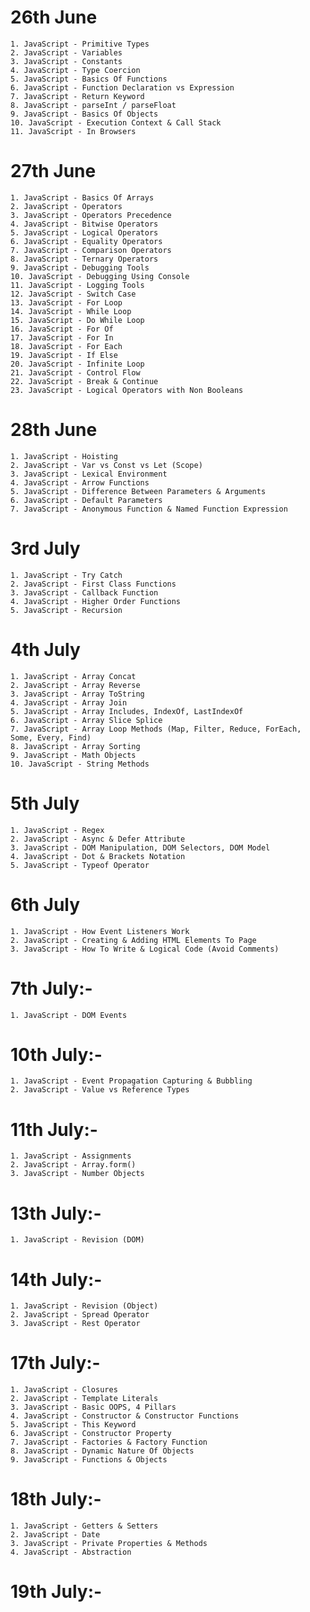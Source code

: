 # 26th June
	1. JavaScript - Primitive Types
	2. JavaScript - Variables
	3. JavaScript - Constants
	4. JavaScript - Type Coercion
	5. JavaScript - Basics Of Functions
	6. JavaScript - Function Declaration vs Expression
	7. JavaScript - Return Keyword
	8. JavaScript - parseInt / parseFloat
	9. JavaScript - Basics Of Objects
	10. JavaScript - Execution Context & Call Stack
	11. JavaScript - In Browsers


# 27th June
	1. JavaScript - Basics Of Arrays
	2. JavaScript - Operators
	3. JavaScript - Operators Precedence
	4. JavaScript - Bitwise Operators
	5. JavaScript - Logical Operators
	6. JavaScript - Equality Operators
	7. JavaScript - Comparison Operators
	8. JavaScript - Ternary Operators
	9. JavaScript - Debugging Tools
	10. JavaScript - Debugging Using Console
	11. JavaScript - Logging Tools
	12. JavaScript - Switch Case
	13. JavaScript - For Loop
	14. JavaScript - While Loop
	15. JavaScript - Do While Loop
	16. JavaScript - For Of
	17. JavaScript - For In
	18. JavaScript - For Each
	19. JavaScript - If Else
	20. JavaScript - Infinite Loop
	21. JavaScript - Control Flow
	22. JavaScript - Break & Continue
	23. JavaScript - Logical Operators with Non Booleans


# 28th June
	1. JavaScript - Hoisting
	2. JavaScript - Var vs Const vs Let (Scope)
	3. JavaScript - Lexical Environment
	4. JavaScript - Arrow Functions
	5. JavaScript - Difference Between Parameters & Arguments
	6. JavaScript - Default Parameters
	7. JavaScript - Anonymous Function & Named Function Expression


# 3rd July
	1. JavaScript - Try Catch
	2. JavaScript - First Class Functions
	3. JavaScript - Callback Function
	4. JavaScript - Higher Order Functions
	5. JavaScript - Recursion


# 4th July
	1. JavaScript - Array Concat
	2. JavaScript - Array Reverse
	3. JavaScript - Array ToString
	4. JavaScript - Array Join
	5. JavaScript - Array Includes, IndexOf, LastIndexOf
	6. JavaScript - Array Slice Splice
	7. JavaScript - Array Loop Methods (Map, Filter, Reduce, ForEach, Some, Every, Find)
	8. JavaScript - Array Sorting
	9. JavaScript - Math Objects
	10. JavaScript - String Methods


# 5th July
	1. JavaScript - Regex
	2. JavaScript - Async & Defer Attribute
	3. JavaScript - DOM Manipulation, DOM Selectors, DOM Model
	4. JavaScript - Dot & Brackets Notation
	5. JavaScript - Typeof Operator


# 6th July
	1. JavaScript - How Event Listeners Work
	2. JavaScript - Creating & Adding HTML Elements To Page
	3. JavaScript - How To Write & Logical Code (Avoid Comments)


# 7th July:-
	1. JavaScript - DOM Events


# 10th July:-
	1. JavaScript - Event Propagation Capturing & Bubbling
	2. JavaScript - Value vs Reference Types


# 11th July:-
	1. JavaScript - Assignments
	2. JavaScript - Array.form()
	3. JavaScript - Number Objects


# 13th July:-
	1. JavaScript - Revision (DOM)


# 14th July:-
	1. JavaScript - Revision (Object)
	2. JavaScript - Spread Operator
	3. JavaScript - Rest Operator


# 17th July:-
	1. JavaScript - Closures
	2. JavaScript - Template Literals
	3. JavaScript - Basic OOPS, 4 Pillars
	4. JavaScript - Constructor & Constructor Functions
	5. JavaScript - This Keyword
	6. JavaScript - Constructor Property
	7. JavaScript - Factories & Factory Function
	8. JavaScript - Dynamic Nature Of Objects
	9. JavaScript - Functions & Objects


# 18th July:-
	1. JavaScript - Getters & Setters
	2. JavaScript - Date
	3. JavaScript - Private Properties & Methods
	4. JavaScript - Abstraction


# 19th July:-
	